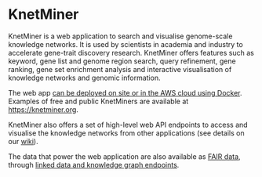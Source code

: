 # KnetMiner

KnetMiner is a web application to search and visualise genome-scale knowledge networks. It is 
used by scientists in academia and industry to accelerate gene-trait discovery research. 
KnetMiner offers features such as keyword, gene list and genome region search, query 
refinement, gene ranking, gene set enrichment analysis and interactive visualisation of 
knowledge networks and genomic information.  

The web app [can be deployed on site or in the AWS cloud using Docker][10]. Examples of free 
and public KnetMiners are available at https://knetminer.org.  

KnetMiner also offers a set of high-level web API endpoints to access and visualise the 
knowledge networks from other applications (see details on our [wiki][20]).

The data that power the web application are also available as [FAIR data][30], through
[linked data and knowledge graph endpoints][40].

[10]: https://github.com/Rothamsted/knetminer/wiki/3.-Deploying-KnetMiner-with-Docker
[20]: https://github.com/Rothamsted/knetminer/wiki
[30]: https://www.degruyter.com/view/j/jib.2018.15.issue-3/jib-2018-0023/jib-2018-0023.xml
[40]: http://knetminer.org/data/
 